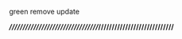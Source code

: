 green
<i class="fa-solid fa-circle" style="color: #51aa08;"></i>
remove
<i class="fa-solid fa-trash"></i>
update
<i class="fa-solid fa-pen-to-square"></i>

***/////////////////////////////////*****////////////////////////////**
